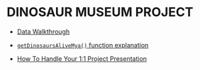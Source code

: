 # DINOSAUR MUSEUM PROJECT

- [Data Walkthrough](https://drive.google.com/file/d/1B22Rg_ZdvuEueOdldPP-3NR1c8h2SHLS/view?usp=sharing)

- [`getDinosaursAliveMya()` function explanation](https://drive.google.com/file/d/145DvfDhtBYmU1U3fPBOprq6A7qNoWZKb/view?usp=sharing)

- [How To Handle Your 1:1 Project Presentation](https://drive.google.com/file/d/1NomZSbpySXGNqVi-V7Hel9R4kqx4s5tQ/view)
